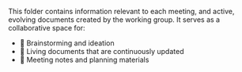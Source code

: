 This folder contains information relevant to each meeting, and active, evolving documents created by the working group. It serves as a collaborative space for:

- 🧠 Brainstorming and ideation
- 📘 Living documents that are continuously updated
- 📝 Meeting notes and planning materials
